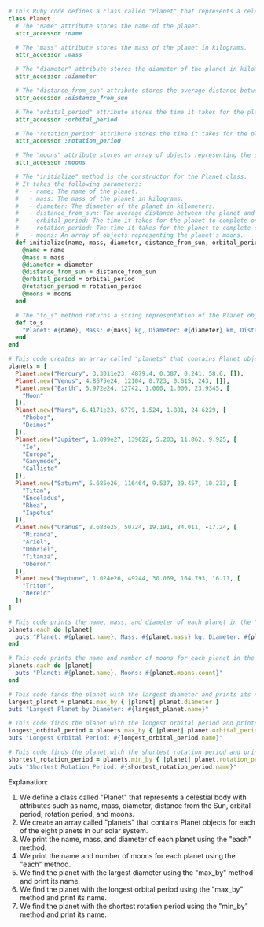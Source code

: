 ```ruby
# This Ruby code defines a class called "Planet" that represents a celestial body in our solar system.
class Planet
  # The "name" attribute stores the name of the planet.
  attr_accessor :name

  # The "mass" attribute stores the mass of the planet in kilograms.
  attr_accessor :mass

  # The "diameter" attribute stores the diameter of the planet in kilometers.
  attr_accessor :diameter

  # The "distance_from_sun" attribute stores the average distance between the planet and the Sun in astronomical units (AU).
  attr_accessor :distance_from_sun

  # The "orbital_period" attribute stores the time it takes for the planet to complete one orbit around the Sun in Earth years.
  attr_accessor :orbital_period

  # The "rotation_period" attribute stores the time it takes for the planet to complete one rotation on its axis in Earth days.
  attr_accessor :rotation_period

  # The "moons" attribute stores an array of objects representing the planet's moons.
  attr_accessor :moons

  # The "initialize" method is the constructor for the Planet class.
  # It takes the following parameters:
  #   - name: The name of the planet.
  #   - mass: The mass of the planet in kilograms.
  #   - diameter: The diameter of the planet in kilometers.
  #   - distance_from_sun: The average distance between the planet and the Sun in astronomical units (AU).
  #   - orbital_period: The time it takes for the planet to complete one orbit around the Sun in Earth years.
  #   - rotation_period: The time it takes for the planet to complete one rotation on its axis in Earth days.
  #   - moons: An array of objects representing the planet's moons.
  def initialize(name, mass, diameter, distance_from_sun, orbital_period, rotation_period, moons)
    @name = name
    @mass = mass
    @diameter = diameter
    @distance_from_sun = distance_from_sun
    @orbital_period = orbital_period
    @rotation_period = rotation_period
    @moons = moons
  end

  # The "to_s" method returns a string representation of the Planet object.
  def to_s
    "Planet: #{name}, Mass: #{mass} kg, Diameter: #{diameter} km, Distance from Sun: #{distance_from_sun} AU, Orbital Period: #{orbital_period} Earth years, Rotation Period: #{rotation_period} Earth days, Moons: #{moons.join(', ')}"
  end
end

# This code creates an array called "planets" that contains Planet objects representing the eight planets in our solar system.
planets = [
  Planet.new("Mercury", 3.3011e23, 4879.4, 0.387, 0.241, 58.6, []),
  Planet.new("Venus", 4.8675e24, 12104, 0.723, 0.615, 243, []),
  Planet.new("Earth", 5.972e24, 12742, 1.000, 1.000, 23.9345, [
    "Moon"
  ]),
  Planet.new("Mars", 6.4171e23, 6779, 1.524, 1.881, 24.6229, [
    "Phobos",
    "Deimos"
  ]),
  Planet.new("Jupiter", 1.899e27, 139822, 5.203, 11.862, 9.925, [
    "Io",
    "Europa",
    "Ganymede",
    "Callisto"
  ]),
  Planet.new("Saturn", 5.685e26, 116464, 9.537, 29.457, 10.233, [
    "Titan",
    "Enceladus",
    "Rhea",
    "Iapetus"
  ]),
  Planet.new("Uranus", 8.683e25, 50724, 19.191, 84.011, -17.24, [
    "Miranda",
    "Ariel",
    "Umbriel",
    "Titania",
    "Oberon"
  ]),
  Planet.new("Neptune", 1.024e26, 49244, 30.069, 164.793, 16.11, [
    "Triton",
    "Nereid"
  ])
]

# This code prints the name, mass, and diameter of each planet in the "planets" array.
planets.each do |planet|
  puts "Planet: #{planet.name}, Mass: #{planet.mass} kg, Diameter: #{planet.diameter} km"
end

# This code prints the name and number of moons for each planet in the "planets" array.
planets.each do |planet|
  puts "Planet: #{planet.name}, Moons: #{planet.moons.count}"
end

# This code finds the planet with the largest diameter and prints its name.
largest_planet = planets.max_by { |planet| planet.diameter }
puts "Largest Planet by Diameter: #{largest_planet.name}"

# This code finds the planet with the longest orbital period and prints its name.
longest_orbital_period = planets.max_by { |planet| planet.orbital_period }
puts "Longest Orbital Period: #{longest_orbital_period.name}"

# This code finds the planet with the shortest rotation period and prints its name.
shortest_rotation_period = planets.min_by { |planet| planet.rotation_period }
puts "Shortest Rotation Period: #{shortest_rotation_period.name}"
```

Explanation:

1. We define a class called "Planet" that represents a celestial body with attributes such as name, mass, diameter, distance from the Sun, orbital period, rotation period, and moons.
2. We create an array called "planets" that contains Planet objects for each of the eight planets in our solar system.
3. We print the name, mass, and diameter of each planet using the "each" method.
4. We print the name and number of moons for each planet using the "each" method.
5. We find the planet with the largest diameter using the "max_by" method and print its name.
6. We find the planet with the longest orbital period using the "max_by" method and print its name.
7. We find the planet with the shortest rotation period using the "min_by" method and print its name.